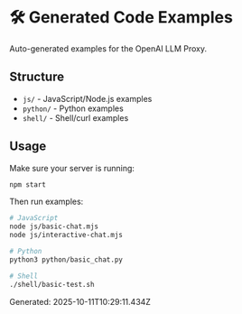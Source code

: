 # 🛠️ Generated Code Examples

Auto-generated examples for the OpenAI LLM Proxy.

## Structure

- `js/` - JavaScript/Node.js examples  
- `python/` - Python examples
- `shell/` - Shell/curl examples

## Usage

Make sure your server is running:
```bash
npm start
```

Then run examples:
```bash
# JavaScript
node js/basic-chat.mjs
node js/interactive-chat.mjs

# Python
python3 python/basic_chat.py

# Shell
./shell/basic-test.sh
```

Generated: 2025-10-11T10:29:11.434Z
